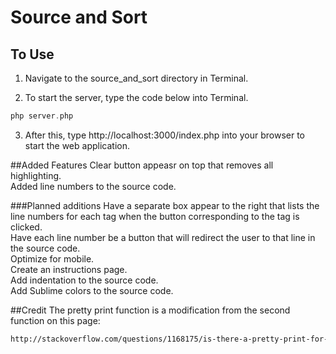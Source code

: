 # Source and Sort

## To Use

1. Navigate to the source_and_sort directory in Terminal.

2. To start the server, type the code below into Terminal. 

```php
php server.php 
```

3. After this, type http://localhost:3000/index.php into your browser to start the web application. 

##Added Features
Clear button appeasr on top that removes all highlighting. <br />
Added line numbers to the source code. <br />

###Planned additions 
Have a separate box appear to the right that lists the line numbers for each tag when the button corresponding to the tag is clicked. </br >
Have each line number be a button that will redirect the user to that line in the source code. <br />
Optimize for mobile. <br />
Create an instructions page. <br />
Add indentation to the source code. <br />
Add Sublime colors to the source code. <br />

##Credit
The pretty print function is a modification from the second function on this page: 
```html
http://stackoverflow.com/questions/1168175/is-there-a-pretty-print-for-php
```

